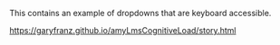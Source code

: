 This contains an example of dropdowns that are keyboard accessible.


https://garyfranz.github.io/amyLmsCognitiveLoad/story.html
